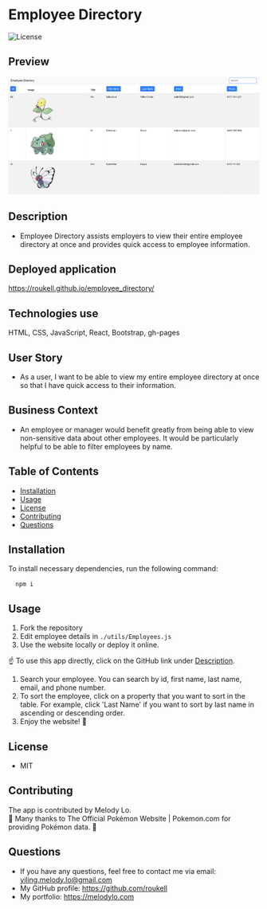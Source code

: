 # Employee Directory
  ![License](https://img.shields.io/github/license/roukell/employee_directory)

  ## Preview
  ![img](./public/img/preview.png)

  ## Description
  * Employee Directory assists employers to view their entire employee directory at once and provides quick access to employee information.

  ## Deployed application
  https://roukell.github.io/employee_directory/

  ## Technologies use
  HTML, CSS, JavaScript, React, Bootstrap, gh-pages

  ## User Story

  * As a user, I want to be able to view my entire employee directory at once so that I have quick access to their information.

  ## Business Context

  * An employee or manager would benefit greatly from being able to view non-sensitive data about other employees. It would be particularly helpful to be able to filter employees by name.

  ## Table of Contents
  * [Installation](#installation)
  * [Usage](#Usage)
  * [License](#License)
  * [Contributing](#Contributing)
  * [Questions](#Questions)

  ## Installation
  To install necessary dependencies, run the following command:

      npm i

  ## Usage
  1. Fork the repository
  2. Edit employee details in `./utils/Employees.js`
  3. Use the website locally or deploy it online.

  ☝ To use this app directly, click on the GitHub link under [Description](#Description). 
  1. Search your employee. You can search by id, first name, last name, email, and phone number.
  2. To sort the employee, click on a property that you want to sort in the table. For example, click 'Last Name' if you want to sort by last name in ascending or descending order.
  3. Enjoy the website! 🌸


  ## License
  * MIT

  ## Contributing
  The app is contributed by Melody Lo.
  <br> 
  🌟 Many thanks to The Official Pokémon Website | Pokemon.com for providing Pokémon data. 🌟

  ## Questions
  * If you have any questions, feel free to contact me via email: yiling.melody.lo@gmail.com
  * My GitHub profile: https://github.com/roukell
  * My portfolio: https://melodylo.com

  